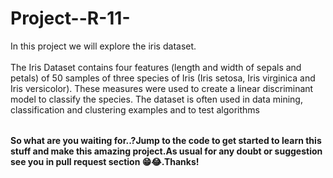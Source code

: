 # Project--R-11-

<table>
   In this project we will explore the iris dataset.<br><br/>The Iris Dataset contains four features (length and width of sepals and petals) of 50 samples of three species of Iris (Iris setosa, Iris virginica and Iris versicolor).
  These measures were used to create a linear discriminant model to classify the species. The dataset is often used in data mining, classification and clustering examples and to test algorithms
</table>

**So what are you waiting for..?Jump to the code to get started to learn this stuff and make this amazing project.As usual for any doubt or suggestion see you in pull request section 😁😂.Thanks!**
